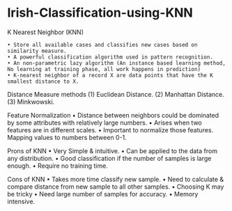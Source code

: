 # Irish-Classification-using-KNN

K Nearest Neighbor (KNN)

    • Store all available cases and classifies new cases based on similarity measure.
    • A powerful classification algorithm used in pattern recognition.
    • An non-parametric lazy algorithm (An instance based learning method, No learning at training phase, all work happens in prediction)
    • K-nearest neighbor of a record X are data points that have the K smallest distance to X.

Distance Measure methods
    (1) Euclidean Distance.
    (2) Manhattan Distance.
    (3) Minkwowski.

Feature Normalization
    • Distance between neighbors could be dominated by some attributes with relatively large numbers.
    • Arises when two features are in different scales.
    • Important to normalize those features. Mapping values to numbers between 0-1.

Prons of KNN
    • Very Simple & intuitive.
    • Can be applied to the data from any distribution.
    • Good classification if the number of samples is large enough.
    • Require no training time.

Cons of KNN
    • Takes more time classify new sample.
    • Need to calculate & compare distance from new sample to all other samples.
    • Choosing K may be tricky
    • Need large number of samples for accuracy.
    • Memory intensive.

